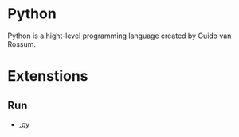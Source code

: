 # Python

Python is a hight-level programming language created by Guido van Rossum.

# Extenstions
## Run
* [.py](../exts/py.md)

